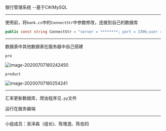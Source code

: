 银行管理系统 --基于C#/MySQL

-----------------

使用前，将`bank.cs`中的`ConnectStr`中参数修改，连接到自己的数据库

```c#
public const string ConnectStr = "server = ********; port = 3306;user = bank;password = ****; database = ****;";
```

-----------------

数据表中其他数据表在服务器中自己搭建

`pro`

![image-20200707180242450](F:\C#\上交\Bank1.0\IMAGE\1.png)

`product`

![image-20200707180254241](F:\C#\上交\Bank1.0\IMAGE\2.png)

-------

汇率更新数据库，爬虫程序见`.py`文件

运行在服务器端

----------------

小组成员：吴泽森（组长)、陈惟逸、陈伯钧